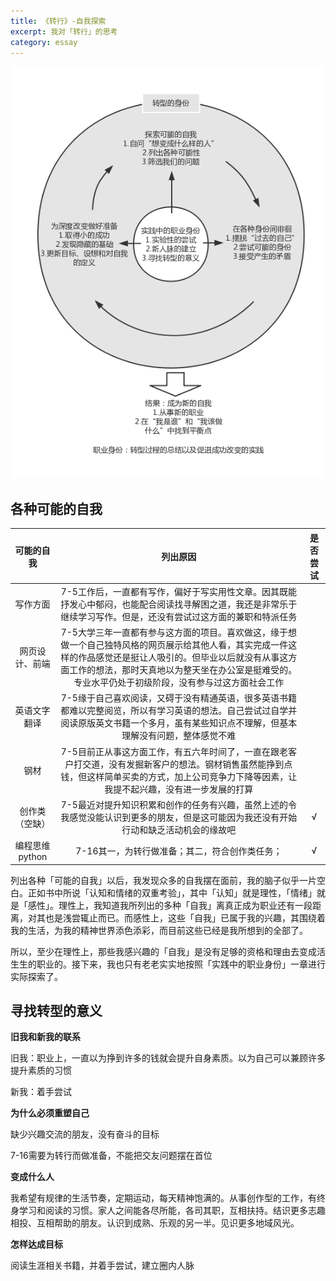 ```yaml
---
title: 《转行》-自我探索
excerpt: 我对「转行」的思考
category: essay
---
```


![](/assets/images/working-identity-1.png)

## 各种可能的自我

|   可能的自我    |                   列出原因                   | 是否尝试 |
| :--------: | :--------------------------------------: | :--: |
|    写作方面    | 7-5工作后，一直都有写作，偏好于写实用性文章。因其既能抒发心中郁闷，也能配合阅读找寻解困之道，我还是非常乐于继续学习写作。但是，还没有尝试过这方面的兼职和特派任务 |      |
|  网页设计、前端   | 7-5大学三年一直都有参与这方面的项目。喜欢做这，缘于想做一个自己独特风格的网页展示给其他人看，其实完成一件这样的作品感觉还是挺让人吸引的。但毕业以后就没有从事这方面工作的想法，那时天真地以为整天坐在办公室是挺难受的。专业水平仍处于初级阶段，没有参与过这方面社会工作 |      |
|   英语文字翻译   | 7-5缘于自己喜欢阅读，又碍于没有精通英语，很多英语书籍都难以完整阅览，所以有学习英语的想法。自己尝试过自学并阅读原版英文书籍一个多月，虽有某些知识点不理解，但基本理解没有问题，整体感觉不难 |      |
|     钢材     | 7-5目前正从事这方面工作，有五六年时间了，一直在跟老客户打交道，没有发掘新客户的想法。钢材销售虽然能挣到点钱，但这样简单买卖的方式，加上公司竞争力下降等因素，让我提不起兴趣，没有进一步发展的打算 |      |
|  创作类（空缺）   | 7-5最近对提升知识积累和创作的任务有兴趣，虽然上述的令我感觉没能认识到更多的朋友，但是这可能因为我还没有开始行动和缺乏活动机会的缘故吧 |  √   |
| 编程思维python |        7-16其一，为转行做准备；其二，符合创作类任务；         |  √   |

列出各种「可能的自我」以后，我发现众多的自我摆在面前，我的脑子似乎一片空白。正如书中所说「认知和情绪的双重考验」，其中「认知」就是理性，「情绪」就是「感性」。理性上，我知道我所列出的多种「自我」离真正成为职业还有一段距离，对其也是浅尝辄止而已。而感性上，这些「自我」已属于我的兴趣，其围绕着我的生活，为我的精神世界添色添彩，而目前这些已经是我所想到的全部了。

所以，至少在理性上，那些我感兴趣的「自我」是没有足够的资格和理由去变成活生生的职业的。接下来，我也只有老老实实地按照「实践中的职业身份」一章进行实际探索了。



## 寻找转型的意义

**旧我和新我的联系**

旧我：职业上，一直以为挣到许多的钱就会提升自身素质。以为自己可以兼顾许多提升素质的习惯

新我：着手尝试



**为什么必须重塑自己**

缺少兴趣交流的朋友，没有奋斗的目标

7-16需要为转行而做准备，不能把交友问题摆在首位



**变成什么人**

我希望有规律的生活节奏，定期运动，每天精神饱满的。从事创作型的工作，有终身学习和阅读的习惯。家人之间能各尽所能，各司其职，互相扶持。结识更多志趣相投、互相帮助的朋友。认识到成熟、乐观的另一半。见识更多地域风光。



**怎样达成目标**

阅读生涯相关书籍，并着手尝试，建立圈内人脉